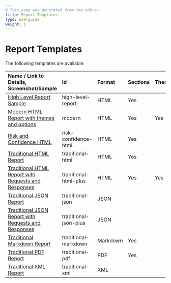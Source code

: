 ```yaml
---
# This page was generated from the add-on.
title: Report Templates
type: userguide
weight: 1
---
```


# Report Templates

The following templates are available:   

| Name / Link to Details, Screenshot/Sample                                                                                   | Id                    | Format   | Sections | Themes |
|:----------------------------------------------------------------------------------------------------------------------------|:----------------------|:---------|:---------|:-------|
| [High Level Report Sample](/docs/desktop/addons/report-generation/report-high-level/)                                       | high-level-report     | HTML     | Yes      |        |
| [Modern HTML Report with themes and options](/docs/desktop/addons/report-generation/report-modern/)                         | modern                | HTML     | Yes      | Yes    |
| [Risk and Confidence HTML](/docs/desktop/addons/report-generation/report-risk-confidence/)                                  | risk-confidence-html  | HTML     | Yes      |        |
| [Traditional HTML Report](/docs/desktop/addons/report-generation/report-traditional-html/)                                  | traditional-html      | HTML     | Yes      |        |
| [Traditional HTML Report with Requests and Responses](/docs/desktop/addons/report-generation/report-traditional-html-plus/) | traditional-html-plus | HTML     | Yes      | Yes    |
| [Traditional JSON Report](/docs/desktop/addons/report-generation/report-traditional-json/)                                  | traditional-json      | JSON     |          |        |
| [Traditional JSON Report with Requests and Responses](/docs/desktop/addons/report-generation/report-traditional-json-plus/) | traditional-json-plus | JSON     |          |        |
| [Traditional Markdown Report](/docs/desktop/addons/report-generation/report-traditional-markdown/)                          | traditional-markdown  | Markdown | Yes      |        |
| [Traditional PDF Report](/docs/desktop/addons/report-generation/report-traditional-pdf/)                                    | traditional-pdf       | PDF      | Yes      |        |
| [Traditional XML Report](/docs/desktop/addons/report-generation/report-traditional-xml/)                                    | traditional-xml       | XML      |          |        |
